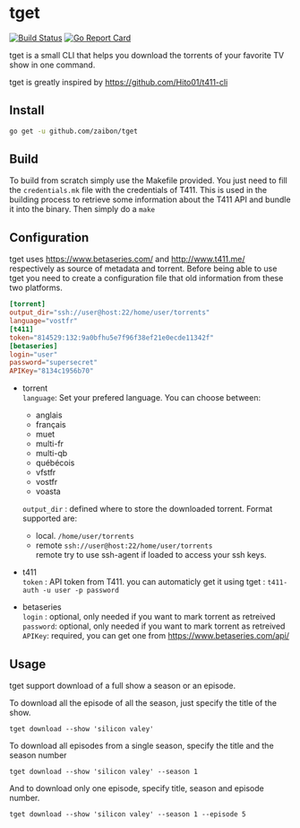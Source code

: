 # tget
[![Build Status](https://travis-ci.org/zaibon/tget.svg?branch=master)](https://travis-ci.org/zaibon/gtet) [![Go Report Card](https://goreportcard.com/badge/github.com/zaibon/tget)](https://goreportcard.com/report/github.com/zaibon/tget)

tget is a small CLI that helps you download the torrents of your favorite TV show in one command.

tget is greatly inspired by https://github.com/Hito01/t411-cli
## Install
```sh
go get -u github.com/zaibon/tget
```

## Build
To build from scratch simply use the Makefile provided. You just need to fill the `credentials.mk` file with the credentials of T411. This is used in the building process to retrieve some information about the T411 API and bundle it into the binary.
Then simply do a `make`

## Configuration
tget uses https://www.betaseries.com/ and http://www.t411.me/ respectively as source of metadata and torrent. Before being able to use tget you need to create a configuration file that old information from these two platforms.
```toml
[torrent]
output_dir="ssh://user@host:22/home/user/torrents"
language="vostfr"
[t411]
token="814529:132:9a0bfhu5e7f96f38ef21e0ecde11342f"
[betaseries]
login="user"
password="supersecret"
APIKey="8134c1956b70"
```
- torrent  
`language`: Set your prefered language.  You can choose between:
  - anglais
  - français
  - muet
  - multi-fr
  - multi-qb
  - québécois
  - vfstfr
  - vostfr
  - voasta

  `output_dir` : defined where to store the downloaded torrent. Format supported are:
  - local. `/home/user/torrents`
  - remote `ssh://user@host:22/home/user/torrents`  
remote try to use ssh-agent if loaded to access your ssh keys.


- t411  
`token` : API token from T411. you can automaticly get it using tget :
`t411-auth -u user -p password`

- betaseries  
`login` : optional, only needed if you want to mark torrent as retreived  
`password`: optional, only needed if you want to mark torrent as retreived  
`APIKey`: required, you can get one from https://www.betaseries.com/api/

## Usage
tget support download of a full show a season or an episode.

To download all the episode of all the season, just specify the title of the show.  
```
tget download --show 'silicon valey'
```
To download all episodes from a single season, specify the title and the season number
```
tget download --show 'silicon valey' --season 1
```
And to download only one episode, specify title, season and episode number.
```
tget download --show 'silicon valey' --season 1 --episode 5
```
